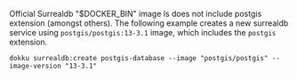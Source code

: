 Official Surrealdb "$DOCKER_BIN" image ls does not include postgis extension (amongst others). The following example creates a new surrealdb service using `postgis/postgis:13-3.1` image, which includes the `postgis` extension.

```shell
dokku surrealdb:create postgis-database --image "postgis/postgis" --image-version "13-3.1"
```
